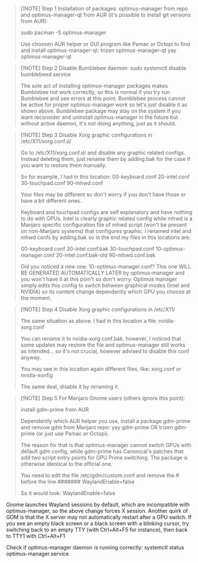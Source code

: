 > [!NOTE] Step 1
> Installation of packages: optimus-manager from repo and optimus-manager-qt from AUR (it's possible to install git versions from AUR):
> 
> sudo pacman -S optimus-manager
> 
> Use choosen AUR helper or GUI program like Pamac or Octopi to find and install optimus-manager-qt:
> trizen optimus-manager-qt
> yay optimus-manager-qt

> [!NOTE] Step 2
> Disable Bumblebee daemon:
> sudo systemctl disable bumblebeed.service
> 
> The sole act of installing optimus-manager packages makes Bumblebee not work correctly, so this is normal if you try run Bumblebee and see errors at this point. Bumblebee process cannot be active for proper optimus-manager work so let's just disable it as shown above. Bumblebee package may stay on the system if you want reconsider and uninstall optimus-manager in the future but without active daemon, it's not doing anything, just as it should.

> [!NOTE] Step 3
> Disable Xorg graphic configurations in /etc/X11/xorg.conf.d/
> 
> Go to /etc/X11/xorg.conf.d/ and disable any graphic related configs. Instead deleting them, just rename them by adding.bak for the case if you want to restore them manually.
> 
> So for example, I had in this location:
> 00-keyboard.conf 20-intel.conf 30-touchpad.conf 90-mhwd.conf
> 
> Your files may be different so don't worry if you don't have those or have a bit different ones.
> 
> Keyboard and touchpad configs are self explanatory and have nothing to do with GPUs. Intel is clearly graphic related config while mhwd is a Manjaro specific configuration file of mhwd script (won't be present on non-Manjaro systems) that configures graphic.
> I renamed intel and mhwd confs by adding.bak so in the end my files in this locations are:
> 
> 00-keyboard.conf 20-intel.conf.bak 30-touchpad.conf
> 10-optimus-manager.conf 20-intel.conf.bak-old 90-mhwd.conf.bak
> 
> Did you noticed a new one: 10-optimus-manager.conf? This one WILL BE GENERATED
> AUTOMATICALLY LATER by optimus-manager and you won't have it at this poin't so don't worry. Optimus manager simply edits this config to switch between graphical modes (Intel and NVIDIA) so its content change dependently which GPU you choose at the moment.

> [!NOTE] Step 4
> Disable Xorg graphic configurations in /etc/X11/
> 
> The same situation as above. I had in this location a file:
> nvidia-xorg.conf
> 
> You can rename it to nvidia-xorg.conf.bak, however, I noticed that some updates may restore the file and optimus-manager still works as intended... so it's not crucial, however advised to disable this conf anyway.
> 
> You may see in this location again different files, like:
> xorg.conf or nvidia-xonfig
> 
> The same deal, disable it by renaming it.

> [!NOTE] Step 5
> For Manjaro Gnome users (others ignore this point):
> 
> install gdm-prime from AUR
> 
> Dependently which AUR helper you use, install a package gdm-prime and remove gdm from Manjaro repo:
> yay gdm-prime OR trizen gdm-prime (or just use Pamac or Octopi).
> 
> The reason for that is that optimus-manager cannot switch GPUs with default gdm config, while gdm-prime has Canonical's patches that add two script entry points for GPU Prime switching. The package is otherwise identical to the official one.
> 
> You need to edit the file /etc/gdm/custom.conf and remove the # before the line
> ####### WaylandEnable=false
> 
> So it would look:
> WaylandEnable=false

Gnome launches Wayland sessions by default, which are incompatible with optimus-manager, so the above change forces X session. Another quirk of GDM is that the X server may not automatically restart after a GPU switch. If you see an empty black screen or a black screen with a blinking cursor, try switching back to an empty TTY (with Ctrl+Alt+F5 for instance), then back to TTY1 with Ctrl+Alt+F1

Check if optimus-manager daemon is running correctly:
systemctl status optimus-manager.service